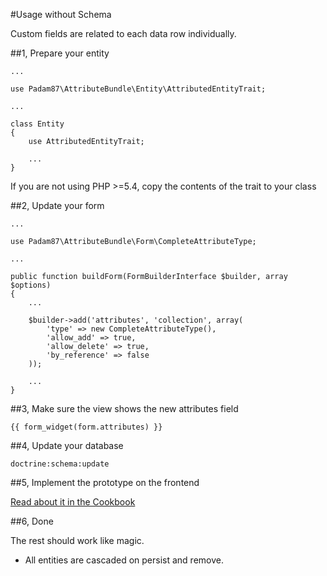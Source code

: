 #Usage without Schema

Custom fields are related to each data row individually.

##1, Prepare your entity

    ...

    use Padam87\AttributeBundle\Entity\AttributedEntityTrait;

    ...

    class Entity
    {
        use AttributedEntityTrait;

        ...
    }

If you are not using PHP >=5.4, copy the contents of the trait to your class

##2, Update your form

	...

    use Padam87\AttributeBundle\Form\CompleteAttributeType;

    ...

    public function buildForm(FormBuilderInterface $builder, array $options)
    {
        ...

        $builder->add('attributes', 'collection', array(
            'type' => new CompleteAttributeType(),
            'allow_add' => true,
            'allow_delete' => true,
            'by_reference' => false
        ));

        ...
    }

##3, Make sure the view shows the new attributes field

    {{ form_widget(form.attributes) }}

##4, Update your database

    doctrine:schema:update

##5, Implement the prototype on the frontend

[Read about it in the Cookbook](http://symfony.com/doc/current/cookbook/form/form_collections.html#cookbook-form-collections-new-prototype)

##6, Done

The rest should work like magic.

- All entities are cascaded on persist and remove.